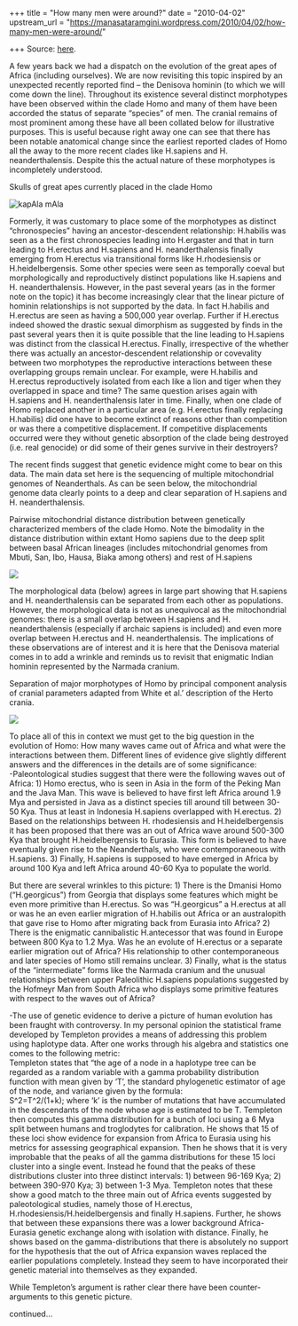 +++
title = "How many men were around?"
date = "2010-04-02"
upstream_url = "https://manasataramgini.wordpress.com/2010/04/02/how-many-men-were-around/"

+++
Source: [here](https://manasataramgini.wordpress.com/2010/04/02/how-many-men-were-around/).

A few years back we had a dispatch on the evolution of the great apes of
Africa (including ourselves). We are now revisiting this topic inspired
by an unexpected recently reported find – the Denisova hominin (to which
we will come down the line). Throughout its existence several distinct
morphotypes have been observed within the clade Homo and many of them
have been accorded the status of separate “species” of men. The cranial
remains of most prominent among these have all been collated below for
illustrative purposes. This is useful because right away one can see
that there has been notable anatomical change since the earliest
reported clades of Homo all the away to the more recent clades like
H.sapiens and H. neanderthalensis. Despite this the actual nature of
these morphotypes is incompletely understood.

Skulls of great apes currently placed in the clade Homo

![](https://i2.wp.com/lh4.ggpht.com/_hjuA1bE0hBw/S67UZw1OZ5I/AAAAAAAABW0/rgI6V2tfb84/Untitled.jpg "kapAla mAla")

Formerly, it was customary to place some of the morphotypes as distinct
“chronospecies” having an ancestor-descendent relationship: H.habilis
was seen as a the first chronospecies leading into H.ergaster and that
in turn leading to H.erectus and H.sapiens and H. neanderthalensis
finally emerging from H.erectus via transitional forms like
H.rhodesiensis or H.heidelbergensis. Some other species were seen as
temporally coeval but morphologically and reproductively distinct
populations like H.sapiens and H. neanderthalensis. However, in the past
several years (as in the former note on the topic) it has become
increasingly clear that the linear picture of hominin relationships is
not supported by the data. In fact H.habilis and H.erectus are seen as
having a 500,000 year overlap. Further if H.erectus indeed showed the
drastic sexual dimorphism as suggested by finds in the past several
years then it is quite possible that the line leading to H.sapiens was
distinct from the classical H.erectus. Finally, irrespective of the
whether there was actually an ancestor-descendent relationship or
covevality between two morphotypes the reproductive interactions between
these overlapping groups remain unclear. For example, were H.habilis and
H.erectus reproductively isolated from each like a lion and tiger when
they overlapped in space and time? The same question arises again with
H.sapiens and H. neanderthalensis later in time. Finally, when one clade
of Homo replaced another in a particular area (e.g. H.erectus finally
replacing H.habilis) did one have to become extinct of reasons other
than competition or was there a competitive displacement. If competitive
displacements occurred were they without genetic absorption of the clade
being destroyed (i.e. real genocide) or did some of their genes survive
in their destroyers?

The recent finds suggest that genetic evidence might come to bear on
this data. The main data set here is the sequencing of multiple
mitochondrial genomes of Neanderthals. As can be seen below, the
mitochondrial genome data clearly points to a deep and clear separation
of H.sapiens and H. neanderthalensis.

Pairwise mitochondrial distance distribution between genetically
characterized members of the clade Homo. Note the bimodality in the
distance distribution within extant Homo sapiens due to the deep split
between basal African lineages (includes mitochondrial genomes from
Mbuti, San, Ibo, Hausa, Biaka among others) and rest of H.sapiens

[![](https://i0.wp.com/lh6.ggpht.com/_hjuA1bE0hBw/S67-J0fQwlI/AAAAAAAABXU/349Ej1LXt4g/s400/Inter_homo_distances.jpg)](http://picasaweb.google.com/lh/photo/3g7KVzNk48ewXVmF8-F9xQ?feat=embedwebsite)

The morphological data (below) agrees in large part showing that
H.sapiens and H. neanderthalensis can be separated from each other as
populations. However, the morphological data is not as unequivocal as
the mitochondrial genomes: there is a small overlap between H.sapiens
and H. neanderthalensis (especially if archaic sapiens is included) and
even more overlap between H.erectus and H. neanderthalensis. The
implications of these observations are of interest and it is here that
the Denisova material comes in to add a wrinkle and reminds us to
revisit that enigmatic Indian hominin represented by the Narmada
cranium.

Separation of major morphotypes of Homo by principal component analysis
of cranial parameters adapted from White et al.’ description of the
Herto crania.

[![](https://i0.wp.com/lh3.ggpht.com/_hjuA1bE0hBw/S7A0z83v6WI/AAAAAAAABXc/3caf86OI8YE/s400/inter_homo_anatomical.jpg)](http://picasaweb.google.com/lh/photo/8A9D1cOWXEAXJvb1vsiREA?feat=embedwebsite)

To place all of this in context we must get to the big question in the
evolution of Homo: How many waves came out of Africa and what were the
interactions between them. Different lines of evidence give slightly
different answers and the differences in the details are of some
significance:  
-Paleontological studies suggest that there were the following waves out
of Africa: 1) Homo erectus, who is seen in Asia in the form of the
Peking Man and the Java Man. This wave is believed to have first left
Africa around 1.9 Mya and persisted in Java as a distinct species till
around till between 30-50 Kya. Thus at least in Indonesia H.sapiens
overlapped with H.erectus. 2) Based on the relationships between H.
rhodesiensis and H.heidelbergensis it has been proposed that there was
an out of Africa wave around 500-300 Kya that brought H.heidelbergensis
to Eurasia. This form is believed to have eventually given rise to the
Neanderthals, who were contemporaneous with H.sapiens. 3) Finally,
H.sapiens is supposed to have emerged in Africa by around 100 Kya and
left Africa around 40-60 Kya to populate the world.

But there are several wrinkles to this picture: 1) There is the Dmanisi
Homo (“H.georgicus”) from Georgia that displays some features which
might be even more primitive than H.erectus. So was “H.georgicus” a
H.erectus at all or was he an even earlier migration of H.habilis out
Africa or an australopith that gave rise to Homo after migrating back
from Eurasia into Africa? 2) There is the enigmatic cannibalistic
H.antecessor that was found in Europe between 800 Kya to 1.2 Mya. Was he
an evolute of H.erectus or a separate earlier migration out of Africa?
His relationship to other contemporaneous and later species of Homo
still remains unclear. 3) Finally, what is the status of the
“intermediate” forms like the Narmada cranium and the unusual
relationships between upper Paleolithic H.sapiens populations suggested
by the Hofmeyr Man from South Africa who displays some primitive
features with respect to the waves out of Africa?

-The use of genetic evidence to derive a picture of human evolution has
been fraught with controversy. In my personal opinion the statistical
frame developed by Templeton provides a means of addressing this problem
using haplotype data. After one works through his algebra and statistics
one comes to the following metric:  
Templeton states that “the age of a node in a haplotype tree can be
regarded as a random variable with a gamma probability distribution
function with mean given by ‘T’, the standard phylogenetic estimator of
age of the node, and variance given by the formula:  
S^2=T^2/(1+k); where ‘k’ is the number of mutations that have
accumulated in the descendants of the node whose age is estimated to be
T. Templeton then computes this gamma distribution for a bunch of loci
using a 6 Mya split between humans and troglodytes for calibration. He
shows that 15 of these loci show evidence for expansion from Africa to
Eurasia using his metrics for assessing geographical expansion. Then he
shows that it is very improbable that the peaks of all the gamma
distributions for these 15 loci cluster into a single event. Instead he
found that the peaks of these distributions cluster into three distinct
intervals: 1) between 96-169 Kya; 2) between 390-970 Kya; 3) between 1-3
Mya. Templeton notes that these show a good match to the three main out
of Africa events suggested by paleotological studies, namely those of
H.erectus, H.rhodesiensis/H.heidelbergensis and finally H.sapiens.
Further, he shows that between these expansions there was a lower
background Africa-Eurasia genetic exchange along with isolation with
distance. Finally, he shows based on the gamma-distributions that there
is absolutely no support for the hypothesis that the out of Africa
expansion waves replaced the earlier populations completely. Instead
they seem to have incorporated their genetic material into themselves as
they expanded.

While Templeton’s argument is rather clear there have been
counter-arguments to this genetic picture.

continued…

